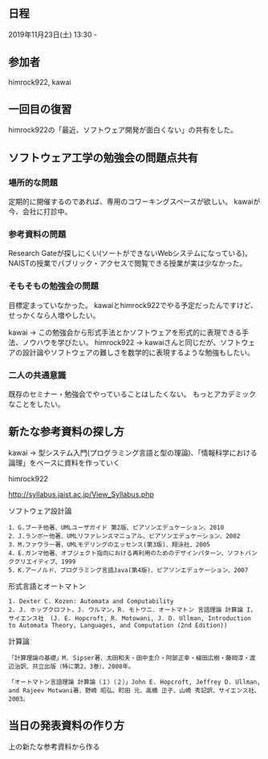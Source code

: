 ## 日程

2019年11月23日(土) 13:30 -
## 参加者

himrock922, kawai

## 一回目の復習

himrock922の「最近、ソフトウェア開発が面白くない」の共有をした。

## ソフトウェア工学の勉強会の問題点共有

### 場所的な問題

定期的に開催するのであれば、専用のコワーキングスペースが欲しい。
kawaiが今、会社に打診中。

### 参考資料の問題

Research Gateが探しにくい(ソートができないWebシステムになっている)。
NAISTの授業でパブリック・アクセスで閲覧できる授業が実は少なかった。

### そもそもの勉強会の問題

目標定まっていなかった。
kawaiとhimrock922でやる予定だったんですけど、せっかくなら人増やしたい。

kawai → この勉強会から形式手法とかソフトウェアを形式的に表現できる手法、ノウハウを学びたい。
himrock922 → kawaiさんと同じだが、ソフトウェアの設計論やソフトウェアの難しさを数学的に表現するような勉強もしたい。

### 二人の共通意識

既存のセミナー・勉強会でやっていることはしたくない。
もっとアカデミックなことをしたい。

## 新たな参考資料の探し方

kawai → 型システム入門(プログラミング言語と型の理論)、「情報科学における論理」をベースに資料を作っていく


himrock922

http://syllabus.jaist.ac.jp/View_Syllabus.php

ソフトウェア設計論

```参考書
1．G.ブーチ他著、UMLユーザガイド 第2版、ピアソンエデュケーション、2010
2．J.ランボー他著、UMLリファレンスマニュアル、ピアソンエデュケーション、2002
3．M.ファウラー著、UMLモデリングのエッセンス(第3版)、翔泳社、2005
4．E.ガンマ他著、オブジェクト指向における再利用のためのデザインパターン、ソフトバンククリエイティブ、1999
5．K.アーノルド、プログラミング言語Java(第4版)、ピアソンエデュケーション、2007
```

形式言語とオートマトン

```参考書
1. Dexter C. Kozen: Automata and Computability
2. J. ホップクロフト，J. ウルマン，R. モトワニ．オートマトン 言語理論 計算論 I，サイエンス社　(J. E. Hopcroft, R. Motowani, J. D. Ullman, Introduction to Automata Theory, Languages, and Computation (2nd Edition))
```

計算論

```教科書
「計算理論の基礎」M. Sipser著、太田和夫・田中圭介・阿部正幸・植田広樹・藤岡淳・渡辺治訳、共立出版（特に第2，3巻）、2008年。
```

```参考書
「オートマトン言語理論 計算論（１）（２）」John E. Hopcroft, Jeffrey D. Ullman,‎ and Rajeev Motwani著、野崎 昭弘、‎町田 元、高橋 正子、山崎 秀記訳、サイエンス社、2003。
```

## 当日の発表資料の作り方

上の新たな参考資料から作る